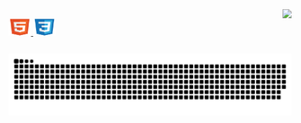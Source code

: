 <!--  TABELAS  -->
 <div align="left">
   <img  align="right" src="https://media4.giphy.com/media/R7m04yMaGWVeE/giphy.gif" >
  <a href="https://github.com/KaikSelhorst">
    <!-- <img height="180em" src="https://github-readme-stats.vercel.app/api?username=KaikSelhorst&count_private=true&show_icons=true&theme=nord&hide_border=none&locale=pt-br"/><br>
    <img height="170em" src="https://github-readme-stats.vercel.app/api/top-langs/?username=KaikSelhorst&layout=compact&theme=nord&hide_border=none&locale=pt-br&card_width=250px"/>
  </a> -->
</div> 

<!--  ICONES -->
 <div align="left"style="display: inline_block"><br>
   <img  alt="Kaik-HTML" height="30" width="40" src="https://raw.githubusercontent.com/devicons/devicon/master/icons/html5/html5-original.svg">
   <img alt="Kaik-CSS" height="30" width="40" src="https://raw.githubusercontent.com/devicons/devicon/master/icons/css3/css3-original.svg">
 </div>
  
  ##
<!-- COBRINHA   -->
<div align="center">
  
  ![Snake animation](https://github.com/KaikSelhorst/KaikSelhorst/blob/output/github-contribution-grid-snake.svg)

</div>
